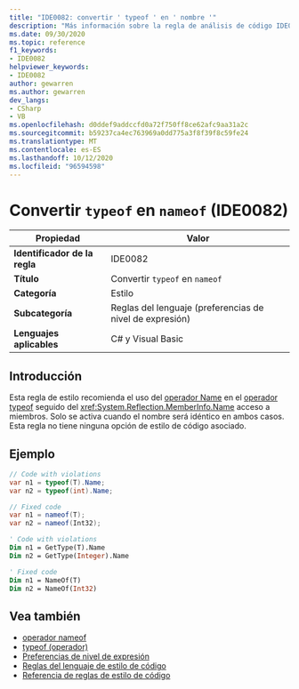```yaml
---
title: "IDE0082: convertir ' typeof ' en ' nombre '"
description: "Más información sobre la regla de análisis de código IDE0082: convertir ' typeof ' en ' nombre '"
ms.date: 09/30/2020
ms.topic: reference
f1_keywords:
- IDE0082
helpviewer_keywords:
- IDE0082
author: gewarren
ms.author: gewarren
dev_langs:
- CSharp
- VB
ms.openlocfilehash: d0ddef9addccfd0a72f750ff8ce62afc9aa31a2c
ms.sourcegitcommit: b59237ca4ec763969a0dd775a3f8f39f8c59fe24
ms.translationtype: MT
ms.contentlocale: es-ES
ms.lasthandoff: 10/12/2020
ms.locfileid: "96594598"
---
```

# <a name="convert-typeof-to-nameof-ide0082"></a>Convertir `typeof` en `nameof` (IDE0082)

|Propiedad|Valor|
|-|-|
| **Identificador de la regla** | IDE0082 |
| **Título** | Convertir `typeof` en `nameof` |
| **Categoría** | Estilo |
| **Subcategoría** | Reglas del lenguaje (preferencias de nivel de expresión) |
| **Lenguajes aplicables** | C# y Visual Basic |

## <a name="overview"></a>Introducción

Esta regla de estilo recomienda el uso del [operador Name](../../../csharp/language-reference/operators/nameof.md) en el [operador typeof](../../../csharp/language-reference/operators/type-testing-and-cast.md#typeof-operator) seguido del <xref:System.Reflection.MemberInfo.Name> acceso a miembros. Solo se activa cuando el nombre será idéntico en ambos casos. Esta regla no tiene ninguna opción de estilo de código asociado.

## <a name="example"></a>Ejemplo

```csharp
// Code with violations
var n1 = typeof(T).Name;
var n2 = typeof(int).Name;

// Fixed code
var n1 = nameof(T);
var n2 = nameof(Int32);
```

```vb
' Code with violations
Dim n1 = GetType(T).Name
Dim n2 = GetType(Integer).Name

' Fixed code
Dim n1 = NameOf(T)
Dim n2 = NameOf(Int32)
```

## <a name="see-also"></a>Vea también

- [operador nameof](../../../csharp/language-reference/operators/nameof.md)
- [typeof (operador)](../../../csharp/language-reference/operators/type-testing-and-cast.md#typeof-operator)
- [Preferencias de nivel de expresión](expression-level-preferences.md)
- [Reglas del lenguaje de estilo de código](language-rules.md)
- [Referencia de reglas de estilo de código](index.md)
